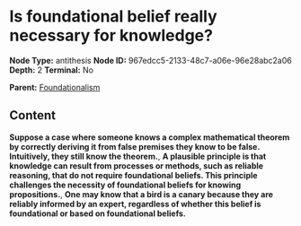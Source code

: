 # Is foundational belief really necessary for knowledge?

**Node Type:** antithesis
**Node ID:** 967edcc5-2133-48c7-a06e-96e28abc2a06
**Depth:** 2
**Terminal:** No

**Parent:** [Foundationalism](foundationalism.md)

## Content

**Suppose a case where someone knows a complex mathematical theorem by correctly deriving it from false premises they know to be false. Intuitively, they still know the theorem.**, **A plausible principle is that knowledge can result from processes or methods, such as reliable reasoning, that do not require foundational beliefs. This principle challenges the necessity of foundational beliefs for knowing propositions.**, **One may know that a bird is a canary because they are reliably informed by an expert, regardless of whether this belief is foundational or based on foundational beliefs.**
